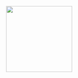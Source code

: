 <img height="180em" src="https://github-readme-stats.vercel.app/api?username=NickyJosephson&show_icons=true&hide_border=true&&count_private=true&include_all_commits=true" />
